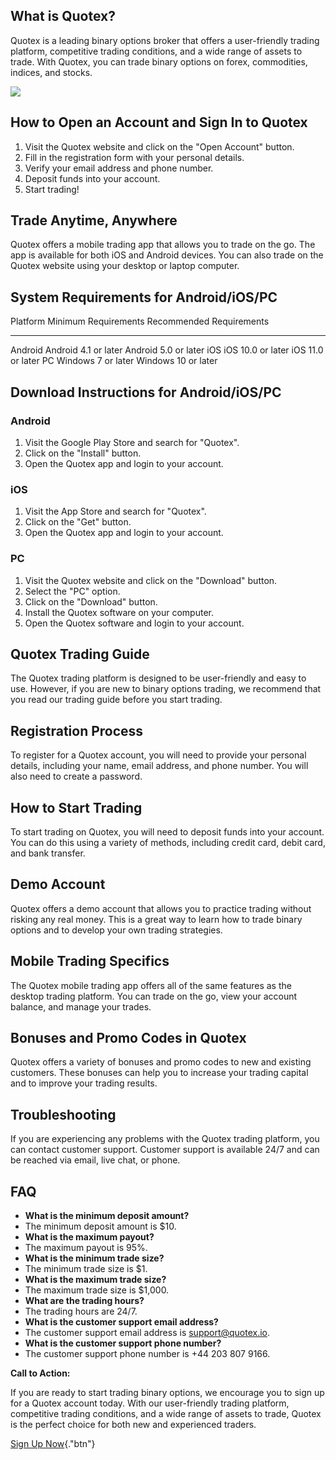 ## What is Quotex?

Quotex is a leading binary options broker that offers a user-friendly
trading platform, competitive trading conditions, and a wide range of
assets to trade. With Quotex, you can trade binary options on forex,
commodities, indices, and stocks.

[![](https://static.quotex.io/files/5_en/300_250.jpg)](https://traff.sbs/brokerqxsignupf)

## How to Open an Account and Sign In to Quotex

1.  Visit the Quotex website and click on the "Open Account"
    button.
2.  Fill in the registration form with your personal details.
3.  Verify your email address and phone number.
4.  Deposit funds into your account.
5.  Start trading!

## Trade Anytime, Anywhere

Quotex offers a mobile trading app that allows you to trade on the go.
The app is available for both iOS and Android devices. You can also
trade on the Quotex website using your desktop or laptop computer.

## System Requirements for Android/iOS/PC

  Platform   Minimum Requirements   Recommended Requirements
  ---------- ---------------------- --------------------------
  Android    Android 4.1 or later   Android 5.0 or later
  iOS        iOS 10.0 or later      iOS 11.0 or later
  PC         Windows 7 or later     Windows 10 or later

## Download Instructions for Android/iOS/PC

### Android

1.  Visit the Google Play Store and search for "Quotex".
2.  Click on the "Install" button.
3.  Open the Quotex app and login to your account.

### iOS

1.  Visit the App Store and search for "Quotex".
2.  Click on the "Get" button.
3.  Open the Quotex app and login to your account.

### PC

1.  Visit the Quotex website and click on the "Download" button.
2.  Select the "PC" option.
3.  Click on the "Download" button.
4.  Install the Quotex software on your computer.
5.  Open the Quotex software and login to your account.

## Quotex Trading Guide

The Quotex trading platform is designed to be user-friendly and easy to
use. However, if you are new to binary options trading, we recommend
that you read our trading guide before you start trading.

## Registration Process

To register for a Quotex account, you will need to provide your personal
details, including your name, email address, and phone number. You will
also need to create a password.

## How to Start Trading

To start trading on Quotex, you will need to deposit funds into your
account. You can do this using a variety of methods, including credit
card, debit card, and bank transfer.

## Demo Account

Quotex offers a demo account that allows you to practice trading without
risking any real money. This is a great way to learn how to trade binary
options and to develop your own trading strategies.

## Mobile Trading Specifics

The Quotex mobile trading app offers all of the same features as the
desktop trading platform. You can trade on the go, view your account
balance, and manage your trades.

## Bonuses and Promo Codes in Quotex

Quotex offers a variety of bonuses and promo codes to new and existing
customers. These bonuses can help you to increase your trading capital
and to improve your trading results.

## Troubleshooting

If you are experiencing any problems with the Quotex trading platform,
you can contact customer support. Customer support is available 24/7 and
can be reached via email, live chat, or phone.

## FAQ

-   **What is the minimum deposit amount?**
-   The minimum deposit amount is \$10.
-   **What is the maximum payout?**
-   The maximum payout is 95%.
-   **What is the minimum trade size?**
-   The minimum trade size is \$1.
-   **What is the maximum trade size?**
-   The maximum trade size is \$1,000.
-   **What are the trading hours?**
-   The trading hours are 24/7.
-   **What is the customer support email address?**
-   The customer support email address is support@quotex.io.
-   **What is the customer support phone number?**
-   The customer support phone number is +44 203 807 9166.

**Call to Action:**

If you are ready to start trading binary options, we encourage you to
sign up for a Quotex account today. With our user-friendly trading
platform, competitive trading conditions, and a wide range of assets to
trade, Quotex is the perfect choice for both new and experienced
traders.

[Sign Up Now](\%22https://traff.sbs/quotexonelink\%22){."btn"}

